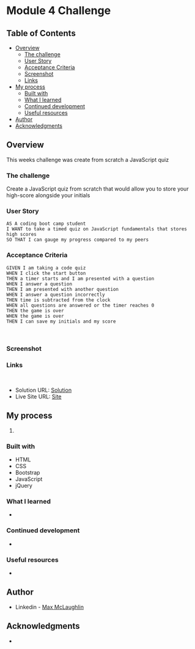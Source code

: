 # Module 4 Challenge

## Table of Contents

- [Overview](#overview)
  - [The challenge](#the-challenge)
  - [User Story](#user-story)
  - [Acceptance Criteria](#acceptance-criteria)
  - [Screenshot](#screenshot)
  - [Links](#links)
- [My process](#my-process)
  - [Built with](#built-with)
  - [What I learned](#what-i-learned)
  - [Continued development](#continued-development)
  - [Useful resources](#useful-resources)
- [Author](#author)
- [Acknowledgments](#acknowledgments)
  ​

## Overview

This weeks challenge was create from scratch a JavaScript quiz
​

### The challenge

​Create a JavaScript quiz from scratch that would allow you to store your high-score alongside your initials

### User Story

```
AS A coding boot camp student
I WANT to take a timed quiz on JavaScript fundamentals that stores high scores
SO THAT I can gauge my progress compared to my peers
```

### Acceptance Criteria

```
GIVEN I am taking a code quiz
WHEN I click the start button
THEN a timer starts and I am presented with a question
WHEN I answer a question
THEN I am presented with another question
WHEN I answer a question incorrectly
THEN time is subtracted from the clock
WHEN all questions are answered or the timer reaches 0
THEN the game is over
WHEN the game is over
THEN I can save my initials and my score
```

​

### Screenshot

### Links

​

- Solution URL: [Solution]()
- Live Site URL: [Site]()
  ​

## My process

1.

### Built with

- HTML
- CSS
- Bootstrap
- JavaScript
- jQuery

### What I learned

-

### Continued development

-

### Useful resources

-

## Author

- Linkedin - [Max McLaughlin](https://www.linkedin.com/in/max-mcla/)

## Acknowledgments

-
